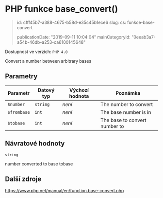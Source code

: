 PHP funkce base_convert()
=========================

> id: cfff45b7-a388-4675-b58d-e35c45b1ece6
> slug:
> 	cs: funkce-base-convert
>
> publicationDate: "2019-09-11 10:04:04"
> mainCategoryId: "0eeab3a7-a54b-46db-a253-ca6100145648"

Dostupnost ve verzích: `PHP 4.0`

Convert a number between arbitrary bases


Parametry
--------------

| Parametr | Datový typ | Výchozí hodnota | Poznámka |
|-----|-----|-----|-----|
| `$number` | `string` | *není* | The number to convert |
| `$frombase` | `int` | *není* | The base number is in |
| `$tobase` | `int` | *není* | The base to convert number to |


Návratové hodnoty
----------------

`string`

number converted to base tobase

Další zdroje
------------

https://www.php.net/manual/en/function.base-convert.php
